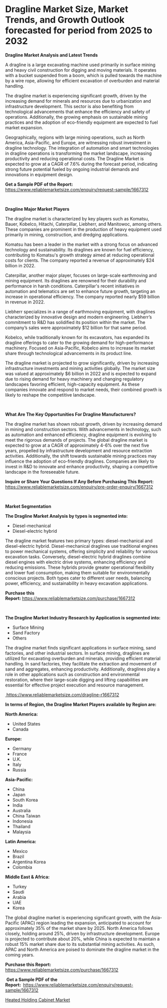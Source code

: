 <p><h1>Dragline Market Size, Market Trends, and Growth Outlook forecasted for period from 2025 to 2032</h1></p><p><strong>Dragline Market Analysis and Latest Trends</strong></p>
<p><p>A dragline is a large excavating machine used primarily in surface mining and heavy civil construction for digging and moving materials. It operates with a bucket suspended from a boom, which is pulled towards the machine by a wire rope, allowing for efficient excavation of overburden and material handling. </p><p>The dragline market is experiencing significant growth, driven by the increasing demand for minerals and resources due to urbanization and infrastructure development. This sector is also benefiting from technological advancements that enhance the efficiency and safety of operations. Additionally, the growing emphasis on sustainable mining practices and the adoption of eco-friendly equipment are expected to fuel market expansion.</p><p>Geographically, regions with large mining operations, such as North America, Asia-Pacific, and Europe, are witnessing robust investment in dragline technology. The integration of automation and smart technologies in dragline operations is transforming the market landscape, increasing productivity and reducing operational costs. The Dragline Market is expected to grow at a CAGR of 7.6% during the forecast period, indicating strong future potential fueled by ongoing industrial demands and innovations in equipment design.</p></p>
<p><strong>Get a Sample PDF of the Report:&nbsp;</strong> <a href="https://www.reliablemarketsize.com/enquiry/request-sample/1667312?utm_campaign=1789&utm_medium=2&utm_source=Github&utm_content=ia&utm_term=23022025&utm_id=dragline">https://www.reliablemarketsize.com/enquiry/request-sample/1667312</a></p>
<p>&nbsp;</p>
<p><strong>Dragline Major Market Players</strong></p>
<p><p>The dragline market is characterized by key players such as Komatsu, Bauer, Kobelco, Hitachi, Caterpillar, Liebherr, and Manitowoc, among others. These companies are prominent in the production of heavy equipment used primarily in mining, construction, and dredging applications.</p><p>Komatsu has been a leader in the market with a strong focus on advanced technology and sustainability. Its draglines are known for fuel efficiency, contributing to Komatsu's growth strategy aimed at reducing operational costs for clients. The company reported a revenue of approximately $24 billion in 2022.</p><p>Caterpillar, another major player, focuses on large-scale earthmoving and mining equipment. Its draglines are renowned for their durability and performance in harsh conditions. Caterpillar's recent initiatives in automation and telematics are set to enhance future growth, targeting an increase in operational efficiency. The company reported nearly $59 billion in revenue in 2022.</p><p>Liebherr specializes in a range of earthmoving equipment, with draglines characterized by innovative design and modern engineering. Liebherr’s commitment to R&D has solidified its position within the market. The company’s sales were approximately $12 billion for that same period.</p><p>Kobelco, while traditionally known for its excavators, has expanded its dragline offerings to cater to the growing demand for high-performance machinery. Focused on Asia-Pacific, Kobelco aims to increase its market share through technological advancements in its product line.</p><p>The dragline market is projected to grow significantly, driven by increasing infrastructure investments and mining activities globally. The market size was valued at approximately $6 billion in 2022 and is expected to expand due to rising demand for heavy machinery and changing regulatory landscapes favoring efficient, high-capacity equipment. As these companies innovate and respond to market needs, their combined growth is likely to reshape the competitive landscape.</p></p>
<p>&nbsp;</p>
<p><strong>What Are The Key Opportunities For Dragline Manufacturers?</strong></p>
<p><p>The dragline market has shown robust growth, driven by increasing demand in mining and construction sectors. With advancements in technology, such as automation and enhanced efficiency, dragline equipment is evolving to meet the rigorous demands of projects. The global dragline market is expected to grow at a CAGR of approximately 4-6% over the next five years, propelled by infrastructure development and resource extraction activities. Additionally, the shift towards sustainable mining practices may influence the adoption of eco-friendly draglines. Companies are likely to invest in R&D to innovate and enhance productivity, shaping a competitive landscape in the foreseeable future.</p></p>
<p><strong>Inquire or Share Your Questions If Any Before Purchasing This Report:</strong> <a href="https://www.reliablemarketsize.com/enquiry/pre-order-enquiry/1667312?utm_campaign=1789&utm_medium=2&utm_source=Github&utm_content=ia&utm_term=23022025&utm_id=dragline">https://www.reliablemarketsize.com/enquiry/pre-order-enquiry/1667312</a></p>
<p>&nbsp;</p>
<p><strong>Market Segmentation</strong></p>
<p><strong>The Dragline Market Analysis by types is segmented into:</strong></p>
<p><ul><li>Diesel-mechanical</li><li>Diesel-electric hybrid</li></ul></p>
<p><p>The dragline market features two primary types: diesel-mechanical and diesel-electric hybrid. Diesel-mechanical draglines use traditional engines to power mechanical systems, offering simplicity and reliability for various excavation tasks. Conversely, diesel-electric hybrid draglines combine diesel engines with electric drive systems, enhancing efficiency and reducing emissions. These hybrids provide greater operational flexibility and lower fuel consumption, making them suitable for environmentally conscious projects. Both types cater to different user needs, balancing power, efficiency, and sustainability in heavy excavation applications.</p></p>
<p><strong>Purchase this Report:&nbsp;</strong><a href="https://www.reliablemarketsize.com/purchase/1667312?utm_campaign=1789&utm_medium=2&utm_source=Github&utm_content=ia&utm_term=23022025&utm_id=dragline">https://www.reliablemarketsize.com/purchase/1667312</a></p>
<p>&nbsp;</p>
<p><strong>The Dragline Market Industry Research by Application is segmented into:</strong></p>
<p><ul><li>Surface Mining</li><li>Sand Factory</li><li>Others</li></ul></p>
<p><p>The dragline market finds significant applications in surface mining, sand factories, and other industrial sectors. In surface mining, draglines are utilized for excavating overburden and minerals, providing efficient material handling. In sand factories, they facilitate the extraction and movement of sand and aggregates, enhancing productivity. Additionally, draglines play a role in other applications such as construction and environmental restoration, where their large-scale digging and lifting capabilities are essential for effective project execution and resource management.</p></p>
<p><a href="https://www.reliablemarketsize.com/dragline-r1667312?utm_campaign=1789&utm_medium=2&utm_source=Github&utm_content=ia&utm_term=23022025&utm_id=dragline">&nbsp;https://www.reliablemarketsize.com/dragline-r1667312</a></p>
<p><strong>In terms of Region, the Dragline Market Players available by Region are:</strong></p>
<p>
    <p> <strong> North America: </strong>
        <ul>
            <li>United States</li>
            <li>Canada</li>
        </ul>
        </p> 
    <p> <strong> Europe: </strong>
        <ul>
            <li>Germany</li>
            <li>France</li>
            <li>U.K.</li>
            <li>Italy</li>
            <li>Russia</li>
        </ul>
        </p> 
    <p> <strong> Asia-Pacific: </strong>
        <ul>
            <li>China</li>
            <li>Japan</li>
            <li>South Korea</li>
            <li>India</li>
            <li>Australia</li>
            <li>China Taiwan</li>
            <li>Indonesia</li>
            <li>Thailand</li>
            <li>Malaysia</li>
        </ul>
        </p> 
    <p> <strong> Latin America: </strong>
        <ul>
            <li>Mexico</li>
            <li>Brazil</li>
            <li>Argentina Korea</li>
            <li>Colombia</li>
        </ul>
        </p> 
    <p> <strong> Middle East & Africa: </strong>
        <ul>
            <li>Turkey</li>
            <li>Saudi</li>
            <li>Arabia</li>
            <li>UAE</li>
            <li>Korea</li>
        </ul>
    </p>
    </p>
<p><p>The global dragline market is experiencing significant growth, with the Asia-Pacific (APAC) region leading the expansion, anticipated to account for approximately 35% of the market share by 2025. North America follows closely, holding around 25%, driven by infrastructure development. Europe is projected to contribute about 20%, while China is expected to maintain a robust 15% market share due to its substantial mining activities. As such, APAC and North America are poised to dominate the dragline market in the coming years.</p></p>
<p><strong>Purchase this Report: </strong><a href="https://www.reliablemarketsize.com/purchase/1667312?utm_campaign=1789&utm_medium=2&utm_source=Github&utm_content=ia&utm_term=23022025&utm_id=dragline">https://www.reliablemarketsize.com/purchase/1667312</a></p>
<p>&nbsp;<strong>Get a Sample PDF of the Report:&nbsp;&nbsp;</strong><a href="https://www.reliablemarketsize.com/enquiry/request-sample/1667312?utm_campaign=1789&utm_medium=2&utm_source=Github&utm_content=ia&utm_term=23022025&utm_id=dragline">https://www.reliablemarketsize.com/enquiry/request-sample/1667312</a></p>
<p><strong></strong></p>
<p><p><a href="https://github.com/marlanamarvn/Market-Research-Report-List-1/blob/main/heated-holding-cabinet-market.md?utm_campaign=1789&utm_medium=2&utm_source=Github&utm_content=ia&utm_term=23022025&utm_id=dragline">Heated Holding Cabinet Market</a></p></p>